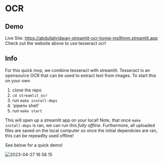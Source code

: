# OCR 

## Demo
Live Site: https://abdullahridwan-streamlit-ocr-home-ms9hnm.streamlit.app
Check out the website above to use tesseract ocr!

## Info
For this quick mvp, we combine tesseract with streamlit. Tesseract is an opensource OCR that can be used to extract text from images. 
To start this on your own
1. clone the repo
2. `cd streamlit_ocr`
3. run `make install-deps`
4. 'pipenv shell'
5. run `make start`

This will open up a streamlit app on your local! Note, that once `make install-deps` is ran, we can run this *fully offline*. Furthermore, all uploaded files are saved on the local computer so once the initial dependcies are ran, this can be repeadtly used offline! 

See below for a quick demo! 

![2023-04-27 16 58 15](https://user-images.githubusercontent.com/53100755/234989924-24ba8874-16d9-4da6-85d5-6b08e375ffc9.gif)
